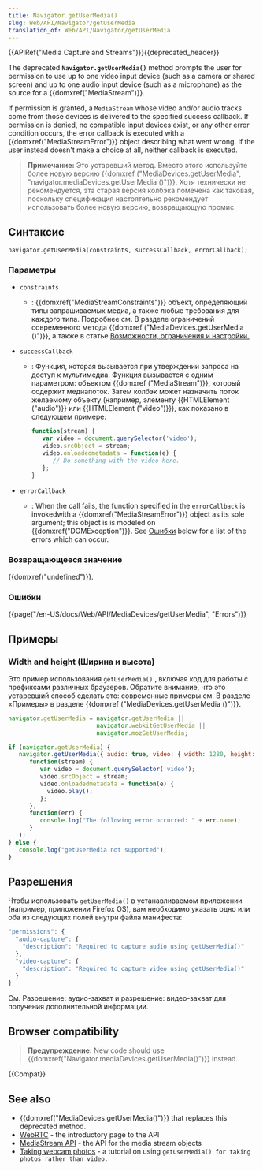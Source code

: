 ```yaml
---
title: Navigator.getUserMedia()
slug: Web/API/Navigator/getUserMedia
translation_of: Web/API/Navigator/getUserMedia
---
```


{{APIRef("Media Capture and Streams")}}{{deprecated_header}}

The deprecated **`Navigator.getUserMedia()`** method prompts the user for permission to use up to one video input device (such as a camera or shared screen) and up to one audio input device (such as a microphone) as the source for a {{domxref("MediaStream")}}.

If permission is granted, a `MediaStream` whose video and/or audio tracks come from those devices is delivered to the specified success callback. If permission is denied, no compatible input devices exist, or any other error condition occurs, the error callback is executed with a {{domxref("MediaStreamError")}} object describing what went wrong. If the user instead doesn't make a choice at all, neither callback is executed.

> **Примечание:** Это устаревший метод. Вместо этого используйте более новую версию {{domxref ("MediaDevices.getUserMedia", "navigator.mediaDevices.getUserMedia ()")}}. Хотя технически не рекомендуется, эта старая версия колбэка помечена как таковая, поскольку спецификация настоятельно рекомендует использовать более новую версию, возвращающую промис.

## Синтаксис

```
navigator.getUserMedia(constraints, successCallback, errorCallback);
```

### Параметры

- `constraints`
  - : {{domxref("MediaStreamConstraints")}} объект, определяющий типы запрашиваемых медиа, а также любые требования для каждого типа. Подробнее см. В разделе ограничений современного метода {{domxref ("MediaDevices.getUserMedia ()")}}, а также в статье [Возможности, ограничения и настройки.](/ru/docs/Web/API/Media_Streams_API/Constraints)
- `successCallback`

  - : Функция, которая вызывается при утверждении запроса на доступ к мультимедиа. Функция вызывается с одним параметром: объектом {{domxref ("MediaStream")}}, который содержит медиапоток. Затем колбэк может назначить поток желаемому объекту (например, элементу {{HTMLElement ("audio")}} или {{HTMLElement ("video")}}), как показано в следующем примере:

    ```js
    function(stream) {
       var video = document.querySelector('video');
       video.srcObject = stream;
       video.onloadedmetadata = function(e) {
          // Do something with the video here.
       };
    }
    ```

- `errorCallback`
  - : When the call fails, the function specified in the `errorCallback` is invokedwith a {{domxref("MediaStreamError")}} object as its sole argument; this object is is modeled on {{domxref("DOMException")}}. See [Ошибки](#ошибки) below for a list of the errors which can occur.

### Возвращающееся значение

{{domxref("undefined")}}.

### Ошибки

{{page("/en-US/docs/Web/API/MediaDevices/getUserMedia", "Errors")}}

## Примеры

### Width and height (Ширина и высота)

Это пример использования `getUserMedia()` , включая код для работы с префиксами различных браузеров. Обратите внимание, что это устаревший способ сделать это: современные примеры см. В разделе «Примеры» в разделе {{domxref ("MediaDevices.getUserMedia ()")}}.

```js
navigator.getUserMedia = navigator.getUserMedia ||
                         navigator.webkitGetUserMedia ||
                         navigator.mozGetUserMedia;

if (navigator.getUserMedia) {
   navigator.getUserMedia({ audio: true, video: { width: 1280, height: 720 } },
      function(stream) {
         var video = document.querySelector('video');
         video.srcObject = stream;
         video.onloadedmetadata = function(e) {
           video.play();
         };
      },
      function(err) {
         console.log("The following error occurred: " + err.name);
      }
   );
} else {
   console.log("getUserMedia not supported");
}
```

## Разрешения

Чтобы использовать `getUserMedia()` в устанавливаемом приложении (например, приложении Firefox OS), вам необходимо указать одно или оба из следующих полей внутри файла манифеста:

```js
"permissions": {
  "audio-capture": {
    "description": "Required to capture audio using getUserMedia()"
  },
  "video-capture": {
    "description": "Required to capture video using getUserMedia()"
  }
}
```

См. Разрешение: аудио-захват и разрешение: видео-захват для получения дополнительной информации.

## Browser compatibility

> **Предупреждение:** New code should use {{domxref("Navigator.mediaDevices.getUserMedia()")}} instead.

{{Compat}}

## See also

- {{domxref("MediaDevices.getUserMedia()")}} that replaces this deprecated method.
- [WebRTC](/ru/docs/WebRTC) - the introductory page to the API
- [MediaStream API](/ru/docs/WebRTC/MediaStream_API) - the API for the media stream objects
- [Taking webcam photos](/ru/docs/WebRTC/taking_webcam_photos) - a tutorial on using `getUserMedia() for taking photos rather than video.`
